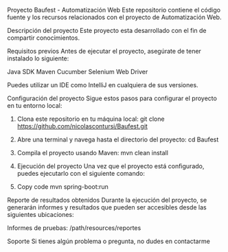 Proyecto Baufest - Automatización Web
Este repositorio contiene el código fuente y los recursos relacionados con el proyecto de Automatización Web.

Descripción del proyecto
Este proyecto esta desarrollado con el fin de compartir conocimientos.

Requisitos previos
Antes de ejecutar el proyecto, asegúrate de tener instalado lo siguiente:

Java SDK 
Maven
Cucumber 
Selenium Web Driver

Puedes utilizar un IDE como IntelliJ en cualquiera de sus versiones.

Configuración del proyecto
Sigue estos pasos para configurar el proyecto en tu entorno local:

1. Clona este repositorio en tu máquina local:
git clone https://github.com/nicolascontursi/Baufest.git

2. Abre una terminal y navega hasta el directorio del proyecto:
cd Baufest

3. Compila el proyecto usando Maven:
mvn clean install

4. Ejecución del proyecto
Una vez que el proyecto está configurado, puedes ejecutarlo con el siguiente comando:

5. Copy code
mvn spring-boot:run

Reporte de resultados obtenidos
Durante la ejecución del proyecto, se generarán informes y resultados que pueden ser accesibles desde las siguientes ubicaciones:

Informes de pruebas: /path/resources/reportes

Soporte
Si tienes algún problema o pregunta, no dudes en contactarme
